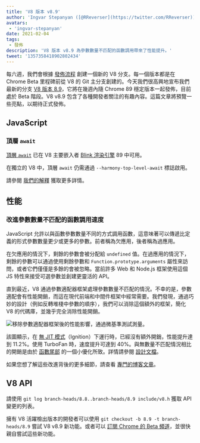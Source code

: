 ```yaml
---
title: 'V8 版本 v8.9'
author: 'Ingvar Stepanyan ([@RReverser](https://twitter.com/RReverser)), 等待通話中'
avatars:
 - 'ingvar-stepanyan'
date: 2021-02-04
tags:
 - 發佈
description: 'V8 版本 v8.9 為參數數量不匹配的函數調用帶來了性能提升。'
tweet: '1357358418902802434'
---
```

每六週，我們會根據 [發佈流程](https://v8.dev/docs/release-process) 創建一個新的 V8 分支。每一個版本都是在 Chrome Beta 里程碑前從 V8 的 Git 主分支創建的。今天我們很高興地宣布我們最新的分支 [V8 版本 8.9](https://chromium.googlesource.com/v8/v8.git/+log/branch-heads/8.9)，它將在幾週內隨 Chrome 89 穩定版本一起發佈，目前處於 Beta 階段。V8 v8.9 包含了各種開發者關注的有趣內容。這篇文章將預覽一些亮點，以期待正式發佈。

<!--truncate-->
## JavaScript

### 頂層 `await`

[頂層 `await`](https://v8.dev/features/top-level-await) 已在 V8 主要嵌入者 [Blink 渲染引擎](https://www.chromium.org/blink) 89 中可用。

在獨立的 V8 中，頂層 `await` 仍需通過 `--harmony-top-level-await` 標誌啟用。

請參閱 [我們的解釋](https://v8.dev/features/top-level-await) 獲取更多詳情。

## 性能

### 改進參數數量不匹配的函數調用速度

JavaScript 允許以與函數參數數量不同的方式調用函數，這意味著可以傳遞比定義的形式參數數量更少或更多的參數。前者稱為欠應用，後者稱為過應用。

在欠應用的情況下，剩餘的參數會被分配給 `undefined` 值。在過應用的情況下，剩餘的參數可以通過使用剩餘參數和 `Function.prototype.arguments` 屬性來訪問，或者它們僅僅是多餘的會被忽略。當前許多 Web 和 Node.js 框架使用這個 JS 特性來接受可選參數並創建更靈活的 API。

直到最近，V8 通過參數適配器框架處理參數數量不匹配的情況。不幸的是，參數適配會有性能開銷，而這在現代前端和中間件框架中經常需要。我們發現，通過巧妙的設計（例如反轉堆棧中參數的順序），我們可以消除這個額外的框架，簡化 V8 的代碼庫，並幾乎完全消除性能開銷。

![移除參數適配器框架後的性能影響，通過微基準測試測量。](/_img/v8-release-89/perf.svg)

該圖顯示，在 [無 JIT 模式](https://v8.dev/blog/jitless)（Ignition）下運行時，已經沒有額外開銷，性能提升達到 11.2%。使用 TurboFan 時，速度提升可達到 40%。與無數量不匹配情況相比的開銷是由於 [函數尾部](https://source.chromium.org/chromium/chromium/src/+/master:v8/src/compiler/backend/x64/code-generator-x64.cc;l=4905;drc=5056f555010448570f7722708aafa4e55e1ad052) 的一個小優化所致。詳情請參閱 [設計文檔](https://docs.google.com/document/d/15SQV4xOhD3K0omGJKM-Nn8QEaskH7Ir1VYJb9_5SjuM/edit)。

如果您想了解這些改進背後的更多細節，請查看 [專門的博客文章](https://v8.dev/blog/adaptor-frame)。

## V8 API

請使用 `git log branch-heads/8.8..branch-heads/8.9 include/v8.h` 獲取 API 變更的列表。

擁有 V8 活躍檢出版本的開發者可以使用 `git checkout -b 8.9 -t branch-heads/8.9` 嘗試 V8 v8.9 新功能。或者可以 [訂閱 Chrome 的 Beta 頻道](https://www.google.com/chrome/browser/beta.html)，並很快親自嘗試這些新功能。
